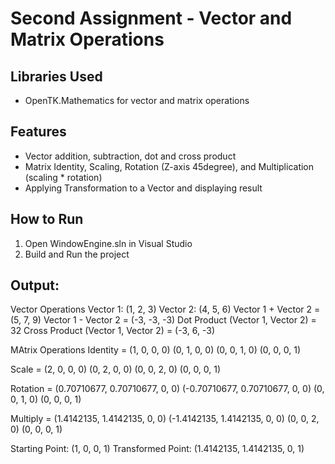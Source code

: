 # Second Assignment - Vector and Matrix Operations

## Libraries Used
- OpenTK.Mathematics for vector and matrix operations

## Features
- Vector addition, subtraction, dot and cross product
- Matrix Identity, Scaling, Rotation (Z-axis 45degree), and Multiplication (scaling * rotation)
- Applying Transformation to a Vector and displaying result

## How to Run
1. Open WindowEngine.sln in Visual Studio
2. Build and Run the project

## Output: 
Vector Operations
Vector 1: (1, 2, 3)
Vector 2: (4, 5, 6)
Vector 1 + Vector 2 = (5, 7, 9)
Vector 1 - Vector 2 = (-3, -3, -3)
Dot Product (Vector 1, Vector 2) = 32
Cross Product (Vector 1, Vector 2) = (-3, 6, -3)

MAtrix Operations
Identity =
(1, 0, 0, 0)
(0, 1, 0, 0)
(0, 0, 1, 0)
(0, 0, 0, 1)

Scale =
(2, 0, 0, 0)
(0, 2, 0, 0)
(0, 0, 2, 0)
(0, 0, 0, 1)

Rotation =
(0.70710677, 0.70710677, 0, 0)
(-0.70710677, 0.70710677, 0, 0)
(0, 0, 1, 0)
(0, 0, 0, 1)

Multiply =
(1.4142135, 1.4142135, 0, 0)
(-1.4142135, 1.4142135, 0, 0)
(0, 0, 2, 0)
(0, 0, 0, 1)

Starting Point: (1, 0, 0, 1)
Transformed Point: (1.4142135, 1.4142135, 0, 1)
